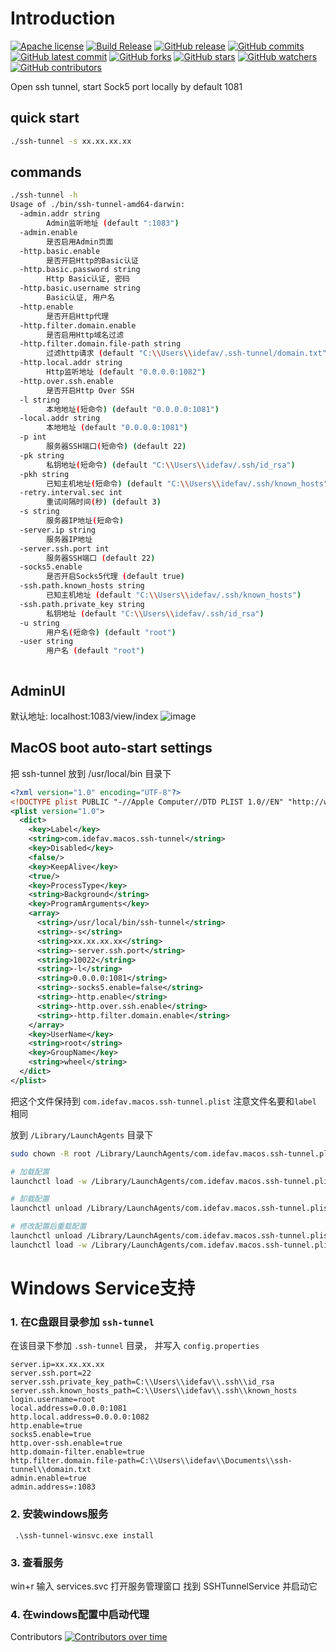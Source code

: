 # Introduction
[![Apache license](https://img.shields.io/badge/License-Apache-blue.svg)](https://lbesson.mit-license.org/)
[![Build Release](https://github.com/idefav/ssh-tunnel/actions/workflows/release.yml/badge.svg)](https://github.com/idefav/ssh-tunnel/actions/workflows/release.yml)
[![GitHub release](https://img.shields.io/github/release/idefav/ssh-tunnel.svg)](https://github.com/idefav/ssh-tunnel/releases/)
[![GitHub commits](https://badgen.net/github/commits/idefav/ssh-tunnel)](https://GitHub.com/idefav/ssh-tunnel/commit/)
[![GitHub latest commit](https://badgen.net/github/last-commit/idefav/ssh-tunnel)](https://GitHub.com/idefav/ssh-tunnel/commit/)
[![GitHub forks](https://badgen.net/github/forks/idefav/ssh-tunnel/)](https://GitHub.com/idefav/ssh-tunnel/network/)
[![GitHub stars](https://badgen.net/github/stars/idefav/ssh-tunnel)](https://GitHub.com/idefav/ssh-tunnel/stargazers/)
[![GitHub watchers](https://badgen.net/github/watchers/idefav/ssh-tunnel/)](https://GitHub.com/idefav/ssh-tunnel/watchers/)
[![GitHub contributors](https://img.shields.io/github/contributors/idefav/ssh-tunnel.svg)](https://GitHub.com/idefav/ssh-tunnel/graphs/contributors/)

Open ssh tunnel, start Sock5 port locally by default 1081

## quick start

```bash
./ssh-tunnel -s xx.xx.xx.xx
```

## commands

```bash
./ssh-tunnel -h
Usage of ./bin/ssh-tunnel-amd64-darwin:
  -admin.addr string
        Admin监听地址 (default ":1083")
  -admin.enable
        是否启用Admin页面
  -http.basic.enable
        是否开启Http的Basic认证
  -http.basic.password string
        Http Basic认证, 密码
  -http.basic.username string
        Basic认证, 用户名
  -http.enable
        是否开启Http代理
  -http.filter.domain.enable
        是否启用Http域名过滤
  -http.filter.domain.file-path string
        过滤http请求 (default "C:\\Users\\idefav/.ssh-tunnel/domain.txt")
  -http.local.addr string
        Http监听地址 (default "0.0.0.0:1082")
  -http.over.ssh.enable
        是否开启Http Over SSH
  -l string
        本地地址(短命令) (default "0.0.0.0:1081")
  -local.addr string
        本地地址 (default "0.0.0.0:1081")
  -p int
        服务器SSH端口(短命令) (default 22)
  -pk string
        私钥地址(短命令) (default "C:\\Users\\idefav/.ssh/id_rsa")
  -pkh string
        已知主机地址(短命令) (default "C:\\Users\\idefav/.ssh/known_hosts")
  -retry.interval.sec int
        重试间隔时间(秒) (default 3)
  -s string
        服务器IP地址(短命令)
  -server.ip string
        服务器IP地址
  -server.ssh.port int
        服务器SSH端口 (default 22)
  -socks5.enable
        是否开启Socks5代理 (default true)
  -ssh.path.known_hosts string
        已知主机地址 (default "C:\\Users\\idefav/.ssh/known_hosts")
  -ssh.path.private_key string
        私钥地址 (default "C:\\Users\\idefav/.ssh/id_rsa")
  -u string
        用户名(短命令) (default "root")
  -user string
        用户名 (default "root")



```

## AdminUI

默认地址: localhost:1083/view/index
![image](https://github.com/user-attachments/assets/fb5b016d-5e98-4a5f-ac37-1b7fe5fc5c50)


## MacOS boot auto-start settings

把 ssh-tunnel 放到 /usr/local/bin 目录下

```xml
<?xml version="1.0" encoding="UTF-8"?>
<!DOCTYPE plist PUBLIC "-//Apple Computer//DTD PLIST 1.0//EN" "http://www.apple.com/DTDs/PropertyList-1.0.dtd">
<plist version="1.0">
  <dict>
    <key>Label</key>
    <string>com.idefav.macos.ssh-tunnel</string>
    <key>Disabled</key>
    <false/>
    <key>KeepAlive</key>
    <true/>
    <key>ProcessType</key>
    <string>Background</string>
    <key>ProgramArguments</key>
    <array>
      <string>/usr/local/bin/ssh-tunnel</string>
      <string>-s</string>
      <string>xx.xx.xx.xx</string>
      <string>-server.ssh.port</string>
      <string>10022</string>
      <string>-l</string>
      <string>0.0.0.0:1081</string>
      <string>-socks5.enable=false</string>
      <string>-http.enable</string>
      <string>-http.over.ssh.enable</string>
      <string>-http.filter.domain.enable</string>
    </array>
    <key>UserName</key>
    <string>root</string>
    <key>GroupName</key>
    <string>wheel</string>
  </dict>
</plist>
```

把这个文件保持到 `com.idefav.macos.ssh-tunnel.plist` 注意文件名要和`label` 相同

放到 `/Library/LaunchAgents` 目录下

```bash
sudo chown -R root /Library/LaunchAgents/com.idefav.macos.ssh-tunnel.plist
```

```bash
# 加载配置
launchctl load -w /Library/LaunchAgents/com.idefav.macos.ssh-tunnel.plist

# 卸载配置
launchctl unload /Library/LaunchAgents/com.idefav.macos.ssh-tunnel.plist

# 修改配置后重载配置
launchctl unload /Library/LaunchAgents/com.idefav.macos.ssh-tunnel.plist && \
launchctl load -w /Library/LaunchAgents/com.idefav.macos.ssh-tunnel.plist
```

# Windows Service支持
### 1. 在C盘跟目录参加 `ssh-tunnel`
在该目录下参加 `.ssh-tunnel` 目录， 并写入 `config.properties`
```text
server.ip=xx.xx.xx.xx
server.ssh.port=22
server.ssh.private_key_path=C:\\Users\\idefav\\.ssh\\id_rsa
server.ssh.known_hosts_path=C:\\Users\\idefav\\.ssh\\known_hosts
login.username=root
local.address=0.0.0.0:1081
http.local.address=0.0.0.0:1082
http.enable=true
socks5.enable=true
http.over-ssh.enable=true
http.domain-filter.enable=true
http.filter.domain.file-path=C:\\Users\\idefav\\Documents\\ssh-tunnel\\domain.txt
admin.enable=true
admin.address=:1083
```

### 2. 安装windows服务

```text
 .\ssh-tunnel-winsvc.exe install
```

### 3. 查看服务
win+r 输入 services.svc 打开服务管理窗口
找到 SSHTunnelService 并启动它

### 4. 在windows配置中启动代理


Contributors
[![Contributors over time](https://contributor-graph-api.apiseven.com/contributors-svg?chart=contributorOverTime&repo=idefav/ssh-tunnel)](https://www.apiseven.com/en/contributor-graph?chart=contributorOverTime&repo=idefav/ssh-tunnel)

